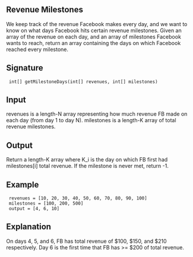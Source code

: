 ## Revenue Milestones
We keep track of the revenue Facebook makes every day, and we want to
know on what days Facebook hits certain revenue milestones. Given an
array of the revenue on each day, and an array of milestones Facebook
wants to reach, return an array containing the days on which Facebook
reached every milestone.

## Signature
     int[] getMilestoneDays(int[] revenues, int[] milestones)
## Input
revenues is a length-N array representing how much revenue FB made on
each day (from day 1 to day N). milestones is a length-K array of
total revenue milestones.

## Output
Return a length-K array where K_i is the day on which FB first had
milestones[i] total revenue. If the milestone is never met, return -1.

## Example
     revenues = [10, 20, 30, 40, 50, 60, 70, 80, 90, 100]
     milestones = [100, 200, 500]
     output = [4, 6, 10]

## Explanation
On days 4, 5, and 6, FB has total revenue of $100, $150, and $210
respectively. Day 6 is the first time that FB has >= $200 of total
revenue.